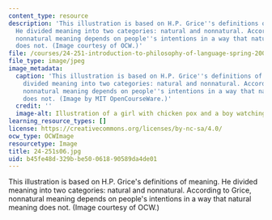 ```yaml
---
content_type: resource
description: 'This illustration is based on H.P. Grice''s definitions of meaning.
  He divided meaning into two categories: natural and nonnatural. According to Grice,
  nonnatural meaning depends on people''s intentions in a way that natural meaning
  does not. (Image courtesy of OCW.)'
file: /courses/24-251-introduction-to-philosophy-of-language-spring-2006/b45fe48d329bbe50061890589da4de01_24-251s06.jpg
file_type: image/jpeg
image_metadata:
  caption: 'This illustration is based on H.P. Grice''s definitions of meaning. He
    divided meaning into two categories: natural and nonnatural. According to Grice,
    nonnatural meaning depends on people''s intentions in a way that natural meaning
    does not. (Image by MIT OpenCourseWare.)'
  credit: ''
  image-alt: Illustration of a girl with chicken pox and a boy watching a clock.
learning_resource_types: []
license: https://creativecommons.org/licenses/by-nc-sa/4.0/
ocw_type: OCWImage
resourcetype: Image
title: 24-251s06.jpg
uid: b45fe48d-329b-be50-0618-90589da4de01
---
```

This illustration is based on H.P. Grice's definitions of meaning. He divided meaning into two categories: natural and nonnatural. According to Grice, nonnatural meaning depends on people's intentions in a way that natural meaning does not. (Image courtesy of OCW.)
